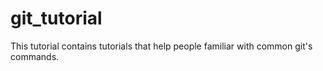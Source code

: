 # git_tutorial
This tutorial contains tutorials that help people familiar with common git's commands. 
